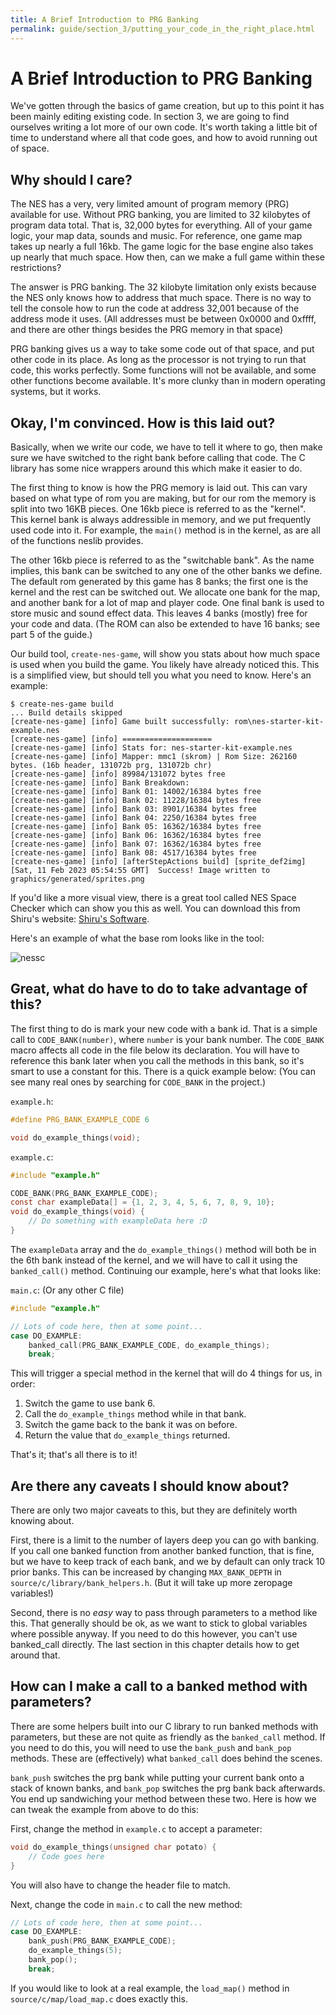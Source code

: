 ```yaml
---
title: A Brief Introduction to PRG Banking
permalink: guide/section_3/putting_your_code_in_the_right_place.html
---
```

# A Brief Introduction to PRG Banking

We've gotten through the basics of game creation, but up to this point it has been mainly editing existing code.
In section 3, we are going to find ourselves writing a lot more of our own code. It's worth taking a little
bit of time to understand where all that code goes, and how to avoid running out of space.

## Why should I care? 

The NES has a very, very limited amount of program memory (PRG) available for use. Without PRG banking, you
are limited to 32 kilobytes of program data total. That is, 32,000 bytes for everything. All of your game 
logic, your map data, sounds and music. For reference, one game map takes up nearly a full 16kb. The game
logic for the base engine also takes up nearly that much space. How then, can we make a full game within these
restrictions?

The answer is PRG banking. The 32 kilobyte limitation only exists because the NES only knows how to address
that much space. There is no way to tell the console how to run the code at address 32,001 because of the
address mode it uses. (All addresses must be between 0x0000 and 0xffff, and there are other things besides
the PRG memory in that space)

PRG banking gives us a way to take some code out of that space, and put other code in its place. As long
as the processor is not trying to run that code, this works perfectly. Some functions will not be available,
and some other functions become available. It's more clunky than in modern operating systems, but it works. 

## Okay, I'm convinced. How is this laid out?

Basically, when we write our code, we have to tell it where to go, then make sure we have switched to the
right bank before calling that code. The C library has some nice wrappers around this which make it easier
to do.

The first thing to know is how the PRG memory is laid out. This can vary based on what type of rom you are
making, but for our rom the memory is split into two 16KB pieces. One 16kb piece is referred to as the "kernel".
This kernel bank is always addressible in memory, and we put frequently used code into it. For example, the
`main()` method is in the kernel, as are all of the functions neslib provides. 

The other 16kb piece is referred to as the "switchable bank". As the name implies, this bank can be switched to
any one of the other banks we define. The default rom generated by this game has 8 banks; the first one is the
kernel and the rest can be switched out. We allocate one bank for the map, and another bank for a lot of map
and player code. One final bank is used to store music and sound effect data. This leaves 4 banks (mostly) free
for your code and data. (The ROM can also be extended to have 16 banks; see part 5 of the guide.)

Our build tool, `create-nes-game`, will show you stats about how much space is used when you build the game. You
likely have already noticed this. This is a simplified view, but should tell you what you need to know. Here's an
example:

```
$ create-nes-game build
... Build details skipped
[create-nes-game] [info] Game built successfully: rom\nes-starter-kit-example.nes 
[create-nes-game] [info] ==================== 
[create-nes-game] [info] Stats for: nes-starter-kit-example.nes
[create-nes-game] [info] Mapper: mmc1 (skrom) | Rom Size: 262160 bytes. (16b header, 131072b prg, 131072b chr)
[create-nes-game] [info] 89984/131072 bytes free
[create-nes-game] [info] Bank Breakdown:
[create-nes-game] [info] Bank 01: 14002/16384 bytes free
[create-nes-game] [info] Bank 02: 11228/16384 bytes free
[create-nes-game] [info] Bank 03: 8901/16384 bytes free
[create-nes-game] [info] Bank 04: 2250/16384 bytes free
[create-nes-game] [info] Bank 05: 16362/16384 bytes free
[create-nes-game] [info] Bank 06: 16362/16384 bytes free
[create-nes-game] [info] Bank 07: 16362/16384 bytes free
[create-nes-game] [info] Bank 08: 4517/16384 bytes free
[create-nes-game] [info] [afterStepActions build] [sprite_def2img]  [Sat, 11 Feb 2023 05:54:55 GMT]  Success! Image written to graphics/generated/sprites.png 
```

If you'd like a more visual view, there is a great tool called NES Space Checker which can show you this as well. 
You can download this from Shiru's website: [Shiru's Software](http://shiru.untergrund.net/software.shtml).

Here's an example of what the base rom looks like in the tool:

![nessc](../images/nessc.png)

## Great, what do have to do to take advantage of this?

The first thing to do is mark your new code with a bank id. That is a simple call to `CODE_BANK(number)`, where
`number` is your bank number. The `CODE_BANK` macro affects all code in the file below its declaration. You will 
have to reference this bank later when you call the methods in this bank, so it's smart to use a constant for this.
There is a quick example below: (You can see many real ones by searching for `CODE_BANK` in the project.)

`example.h`:
```c
#define PRG_BANK_EXAMPLE_CODE 6

void do_example_things(void);
```

`example.c`:
```c
#include "example.h"

CODE_BANK(PRG_BANK_EXAMPLE_CODE);
const char exampleData[] = {1, 2, 3, 4, 5, 6, 7, 8, 9, 10};
void do_example_things(void) {
    // Do something with exampleData here :D
}
```

The `exampleData` array and the `do_example_things()` method will both be in the 6th bank instead of the
kernel, and we will have to call it using the `banked_call()` method. Continuing our example, here's what
that looks like: 

`main.c`: (Or any other C file)
```c
#include "example.h"

// Lots of code here, then at some point...
case DO_EXAMPLE:
    banked_call(PRG_BANK_EXAMPLE_CODE, do_example_things);
    break;
```

This will trigger a special method in the kernel that will do 4 things for us, in order: 
1. Switch the game to use bank 6.
2. Call the `do_example_things` method while in that bank.
3. Switch the game back to the bank it was on before.
4. Return the value that `do_example_things` returned.

That's it; that's all there is to it!

## Are there any caveats I should know about?

There are only two major caveats to this, but they are definitely worth knowing about.

First, there is a limit to the number of layers deep you can go with banking. If you call
one banked function from another banked function, that is fine, but we have to keep track of 
each bank, and we by default can only track 10 prior banks. This can be increased by changing
`MAX_BANK_DEPTH` in `source/c/library/bank_helpers.h`. (But it will take up more zeropage variables!)

Second, there is no *easy* way to pass through parameters to a method like this. That generally
should be ok, as we want to stick to global variables where possible anyway. If you need to do
this however, you can't use banked_call directly. The last section in this chapter details
how to get around that.

## How can I make a call to a banked method with parameters?

There are some helpers built into our C library to run banked methods with parameters, but
these are not quite as friendly as the `banked_call` method. If you need to do this, you will
need to use the `bank_push` and `bank_pop` methods. These are (effectively) what `banked_call`
does behind the scenes. 

`bank_push` switches the prg bank while putting your current bank onto a stack of known banks,
and `bank_pop` switches the prg bank back afterwards. You end up sandwiching your method between
these two. Here is how we can tweak the example from above to do this: 

First, change the method in `example.c` to accept a parameter: 
```c
void do_example_things(unsigned char potato) {
    // Code goes here
}
```

You will also have to change the header file to match.

Next, change the code in `main.c` to call the new method: 

```c
// Lots of code here, then at some point...
case DO_EXAMPLE:
    bank_push(PRG_BANK_EXAMPLE_CODE);
    do_example_things(5);
    bank_pop();
    break;
```

If you would like to look at a real example, the `load_map()` method in `source/c/map/load_map.c`
does exactly this.